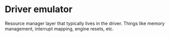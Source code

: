 # Driver emulator

Resource manager layer that typically lives in the driver. Things like memory management, interrupt mapping, engine resets, etc.
